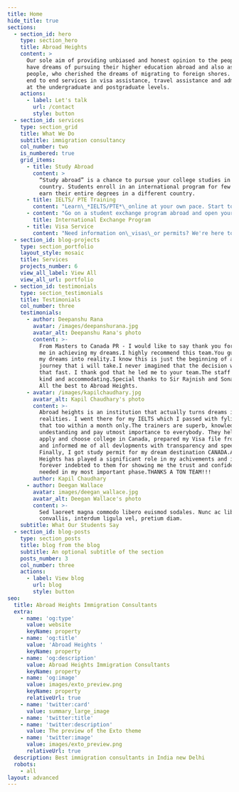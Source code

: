```yaml
---
title: Home
hide_title: true
sections:
  - section_id: hero
    type: section_hero
    title: Abroad Heights
    content: >
      Our sole aim of providing unbiased and honest opinion to the people who
      have dreams of pursuing their higher education abroad and also assisting
      people, who cherished the dreams of migrating to foreign shores. We render
      end to end services in visa assistance, travel assistance and admissions
      at the undergraduate and postgraduate levels.
    actions:
      - label: Let's talk
        url: /contact
        style: button
  - section_id: services
    type: section_grid
    title: What We Do
    subtitle: immigration consultancy
    col_number: two
    is_numbered: true
    grid_items:
      - title: Study Abroad
        content: >
          “Study abroad” is a chance to pursue your college studies in a foreign
          country. Students enroll in an international program for few year and
          earn their entire degrees in a different country.
      - title: IELTS/ PTE Training
        content: "Learn\_*IELTS/PTE*\_online at your own pace. Start today and improve your skills. Join hundreds of learners from around the world already learning . 45-day guarantee  Real-world experts. Lifetime access.\n"
      - content: "Go on a student exchange program abroad and open yourself to a world of opportunity. Becoming a\_foreign exchange student\_is a big decision. Get in touch so we can discuss your options.\n"
        title: International Exchange Program
      - title: Visa Service
        content: "Need information on\_visas\_or permits? We're here to help. Welcome to Abroad Heights.\_Visas, eVisas & Permits. Passport\_Services, Government\_Services.\n"
  - section_id: blog-projects
    type: section_portfolio
    layout_style: mosaic
    title: Services
    projects_number: 6
    view_all_label: View All
    view_all_url: portfolio
  - section_id: testimonials
    type: section_testimonials
    title: Testimonials
    col_number: three
    testimonials:
      - author: Deepanshu Rana
        avatar: /images/deepanshurana.jpg
        avatar_alt: Deepanshu Rana's photo
        content: >-
          From Masters to Canada PR - I would like to say thank you for helping
          me in achieving my dreams.I highly recommend this team.You guys turned
          my dreams into reality.I know this is just the beginning of a long
          journey that i will take.I never imagined that the decision will be
          that fast. I thank god that he led me to your team.The staff was all
          kind and accommodating.Special thanks to Sir Rajnish and Sonal Mam.
          All the best to Abroad Heights.
      - avatar: /images/kapilchaudhary.jpg
        avatar_alt: Kapil Chaudhary's photo
        content: >-
          Abroad heights is an institution that actually turns dreams into
          realities. I went there for my IELTS which I passed with fyling colors
          that too within a month only.The trainers are superb, knowledgeable,
          undestanding and pay utmost importance to everybody. They helped me to
          apply and choose college in Canada, prepared my Visa file from scratch
          and informed me of all devlopments with transparency and speed.
          Finally, I got study permit for my dream destination CANADA.Abroad
          Heights has played a significant role in my achivements and i will be
          forever indebted to them for showing me the trust and confidence i
          needed in my most important phase.THANKS A TON TEAM!!!
        author: Kapil Chaudhary
      - author: Deegan Wallace
        avatar: images/deegan_wallace.jpg
        avatar_alt: Deegan Wallace's photo
        content: >-
          Sed laoreet magna commodo libero euismod sodales. Nunc ac libero
          convallis, interdum ligula vel, pretium diam.
    subtitle: What Our Students Say
  - section_id: blog-posts
    type: section_posts
    title: blog from the blog
    subtitle: An optional subtitle of the section
    posts_number: 3
    col_number: three
    actions:
      - label: View blog
        url: blog
        style: button
seo:
  title: Abroad Heights Immigration Consultants
  extra:
    - name: 'og:type'
      value: website
      keyName: property
    - name: 'og:title'
      value: 'Abroad Heights '
      keyName: property
    - name: 'og:description'
      value: Abroad Heights Immigration Consultants
      keyName: property
    - name: 'og:image'
      value: images/exto_preview.png
      keyName: property
      relativeUrl: true
    - name: 'twitter:card'
      value: summary_large_image
    - name: 'twitter:title'
    - name: 'twitter:description'
      value: The preview of the Exto theme
    - name: 'twitter:image'
      value: images/exto_preview.png
      relativeUrl: true
  description: Best immigration consultants in India new Delhi
  robots:
    - all
layout: advanced
---
```

